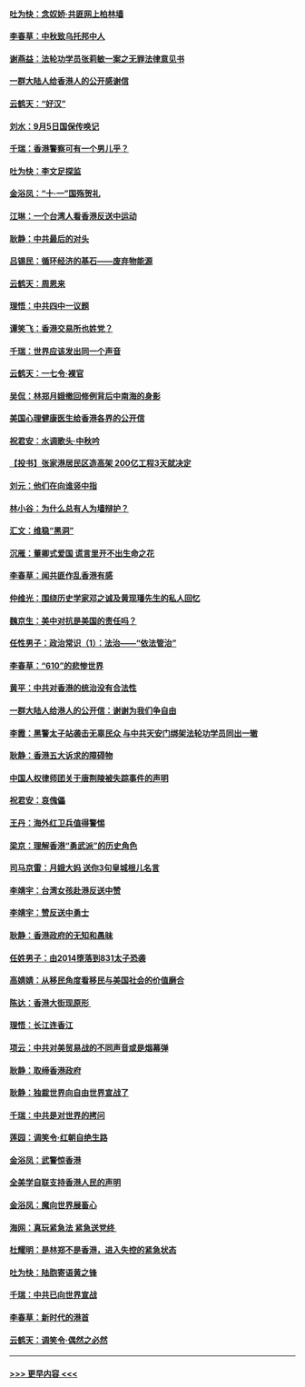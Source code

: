 #### [吐为快：念奴娇‧共匪网上柏林墙](../pages/nsc993/n11519122.md?t=09132001) 
#### [李春草：中秋致乌托邦中人](../pages/nsc993/n11518776.md?t=09132001) 
#### [谢燕益：法轮功学员张莉敏一案之无罪法律意见书](../pages/nsc993/n11517600.md?t=09132001) 
#### [一群大陆人给香港人的公开感谢信](../pages/nsc993/n11514797.md?t=09132001) 
#### [云鹤天：“好汉”](../pages/nsc993/n11513536.md?t=09132001) 
#### [刘水：9月5日国保传唤记](../pages/nsc993/n11513460.md?t=09132001) 
#### [千瑞：香港警察可有一个男儿乎？](../pages/nsc993/n11513109.md?t=09132001) 
#### [吐为快：李文足探监](../pages/nsc993/n11509622.md?t=09132001) 
#### [金浴凤：“十‧一”国殇贺礼](../pages/nsc993/n11509593.md?t=09132001) 
#### [江琳：一个台湾人看香港反送中运动](../pages/nsc993/n11509211.md?t=09132001) 
#### [耿静：中共最后的对头](../pages/nsc993/n11508308.md?t=09132001) 
#### [吕锡民：循环经济的基石——废弃物能源](../pages/nsc993/n11508212.md?t=09132001) 
#### [云鹤天：周恩来](../pages/nsc993/n11508055.md?t=09132001) 
#### [理悟：中共四中一议题](../pages/nsc993/n11507782.md?t=09132001) 
#### [谭笑飞：香港交易所也姓党？](../pages/nsc993/n11507753.md?t=09132001) 
#### [千瑞：世界应该发出同一个声音](../pages/nsc993/n11507290.md?t=09132001) 
#### [云鹤天：一七令‧裸官](../pages/nsc993/n11507177.md?t=09132001) 
#### [吴侃：林郑月娥撤回修例背后中南海的身影](../pages/nsc993/n11506876.md?t=09132001) 
#### [美国心理健康医生给香港各界的公开信](../pages/nsc993/n11506809.md?t=09132001) 
#### [祝君安：水调歌头‧中秋吟](../pages/nsc993/n11506758.md?t=09132001) 
#### [【投书】张家港居民区造高架 200亿工程3天就决定](../pages/nsc993/n11506682.md?t=09132001) 
#### [刘元：他们在向谁竖中指](../pages/nsc993/n11505384.md?t=09132001) 
#### [林小谷：为什么总有人为墙辩护？](../pages/nsc993/n11505226.md?t=09132001) 
#### [汇文：维稳“黑洞”](../pages/nsc993/n11504347.md?t=09132001) 
#### [沉雁：董卿式爱国 谎言里开不出生命之花](../pages/nsc993/n11503215.md?t=09132001) 
#### [李春草：闻共匪作乱香港有感](../pages/nsc993/n11503072.md?t=09132001) 
#### [仲维光：围绕历史学家邓之诚及黄现璠先生的私人回忆](../pages/nsc993/n11501330.md?t=09132001) 
#### [魏京生：美中对抗是美国的责任吗？](../pages/nsc993/n11500723.md?t=09132001) 
#### [任性男子：政治常识（1）：法治——“依法管治”](../pages/nsc993/n11500791.md?t=09132001) 
#### [李春草：“610”的悲惨世界](../pages/nsc993/n11501141.md?t=09132001) 
#### [黄平：中共对香港的统治没有合法性](../pages/nsc993/n11499473.md?t=09132001) 
#### [一群大陆人给港人的公开信：谢谢为我们争自由](../pages/nsc993/n11500402.md?t=09132001) 
#### [李霞：黑警太子站袭击无辜民众 与中共天安门绑架法轮功学员同出一辙](../pages/nsc993/n11499805.md?t=09132001) 
#### [耿静：香港五大诉求的障碍物](../pages/nsc993/n11497578.md?t=09132001) 
#### [中国人权律师团关于唐荆陵被失踪事件的声明](../pages/nsc993/n11500014.md?t=09132001) 
#### [祝君安：哀傀儡](../pages/nsc993/n11499776.md?t=09132001) 
#### [王丹：海外红卫兵值得警惕](../pages/nsc993/n11498138.md?t=09132001) 
#### [梁京：理解香港“勇武派”的历史角色](../pages/nsc993/n11498006.md?t=09132001) 
#### [司马京雷：月娥大妈  送你3句皇城根儿名言](../pages/nsc993/n11497885.md?t=09132001) 
#### [李靖宇：台湾女孩赴港反送中赞](../pages/nsc993/n11497721.md?t=09132001) 
#### [李靖宇：赞反送中勇士](../pages/nsc993/n11497452.md?t=09132001) 
#### [耿静：香港政府的无知和愚昧](../pages/nsc993/n11494238.md?t=09132001) 
#### [任姓男子：由2014堕落到831太子恐袭](../pages/nsc993/n11496683.md?t=09132001) 
#### [高婧婧：从移民角度看移民与美国社会的价值磨合](../pages/nsc993/n11495757.md?t=09132001) 
#### [陈达：香港大街现原形 ](../pages/nsc993/n11495441.md?t=09132001) 
#### [理悟：长江连香江](../pages/nsc993/n11495377.md?t=09132001) 
#### [项云：中共对美贸易战的不同声音或是烟幕弹](../pages/nsc993/n11494929.md?t=09132001) 
#### [耿静：取缔香港政府](../pages/nsc993/n11494218.md?t=09132001) 
#### [耿静：独裁世界向自由世界宣战了](../pages/nsc993/n11494190.md?t=09132001) 
#### [千瑞：中共是对世界的拷问](../pages/nsc993/n11493021.md?t=09132001) 
#### [莲园：调笑令‧红朝自绝生路](../pages/nsc993/n11493011.md?t=09132001) 
#### [金浴凤：武警惊香港](../pages/nsc993/n11492994.md?t=09132001) 
#### [全美学自联支持香港人民的声明](../pages/nsc993/n11492630.md?t=09132001) 
#### [金浴凤：魔向世界展畜心](../pages/nsc993/n11492599.md?t=09132001) 
#### [海网：真玩紧急法 紧急送党终 ](../pages/nsc993/n11492535.md?t=09132001) 
#### [杜耀明：是林郑不是香港，进入失控的紧急状态](../pages/nsc993/n11491420.md?t=09132001) 
#### [吐为快：陆胞寄语黄之锋](../pages/nsc993/n11491117.md?t=09132001) 
#### [千瑞：中共已向世界宣战](../pages/nsc993/n11490123.md?t=09132001) 
#### [李春草：新时代的港首](../pages/nsc993/n11489864.md?t=09132001) 
#### [云鹤天：调笑令·偶然之必然](../pages/nsc993/n11489701.md?t=09132001) 

----
#### [ >>> 更早内容 <<< ](../indexes/nsc993-earlier.md)
